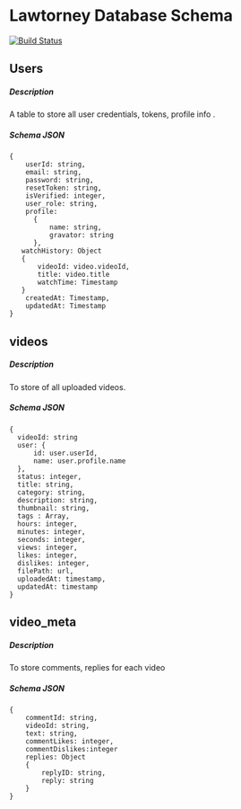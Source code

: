 # Lawtorney Database Schema
[![Build Status](https://travis-ci.org/joemccann/dillinger.svg?branch=master)](https://travis-ci.org/joemccann/dillinger)
## Users
##### Description
A table to store all user credentials, tokens, profile info .
##### Schema JSON
  ```
  {
      userId: string,
      email: string,
      password: string,
      resetToken: string,
      isVerified: integer,
      user_role: string,
      profile:
        {
            name: string,
            gravator: string            
        },
     watchHistory: Object
     {
         videoId: video.videoId,
         title: video.title
         watchTime: Timestamp
     }
      createdAt: Timestamp,
      updatedAt: Timestamp
  }
```
## videos
##### Description
To store of all uploaded videos.
##### Schema JSON
  ```
  {
    videoId: string
    user: {
        id: user.userId,
        name: user.profile.name
    },
    status: integer,
    title: string,
    category: string,
    description: string,
    thumbnail: string,
    tags : Array,
    hours: integer,
    minutes: integer,
    seconds: integer,
    views: integer,
    likes: integer,
    dislikes: integer,
    filePath: url,
    uploadedAt: timestamp,
    updatedAt: timestamp
}
  ```
  
## video_meta
##### Description
To store comments, replies for each video
##### Schema JSON
  ```
  {
      commentId: string,
      videoId: string,
      text: string,
      commentLikes: integer,
      commentDislikes:integer
      replies: Object 
      {
          replyID: string,
          reply: string
      }
  }
  ```
 

